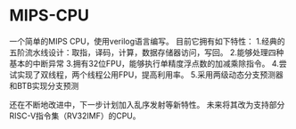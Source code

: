 # MIPS-CPU
一个简单的MIPS CPU，使用verilog语言编写。 目前它拥有如下特性： 
1.经典的五阶流水线设计：取指，译码，计算，数据存储器访问，写回。 
2.能够处理四种基本的中断异常 
3.拥有32位FPU，能够执行单精度浮点数的加减乘除指令。 
4.尝试实现了双线程，两个线程公用FPU，提高利用率。 
5.采用两级动态分支预测器和BTB实现分支预测

还在不断地改进中，下一步计划加入乱序发射等新特性。
未来将其改为支持部分RISC-V指令集（RV32IMF）的CPU。
